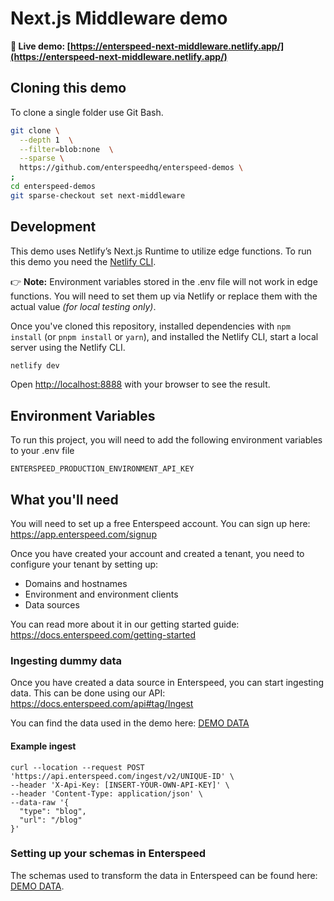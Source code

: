 # Next.js Middleware demo

**🔗 Live demo: [https://enterspeed-next-middleware.netlify.app/](https://enterspeed-next-middleware.netlify.app/)**

## Cloning this demo

To clone a single folder use Git Bash.

```bash
git clone \
  --depth 1  \
  --filter=blob:none  \
  --sparse \
  https://github.com/enterspeedhq/enterspeed-demos \
;
cd enterspeed-demos
git sparse-checkout set next-middleware
```

## Development

This demo uses Netlify’s Next.js Runtime to utilize edge functions. To run this demo you need the [Netlify CLI](https://www.npmjs.com/package/netlify-cli).

👉 **Note:** Environment variables stored in the .env file will not work in edge functions. You will need to set them up via Netlify or replace them with the actual value _(for local testing only)_.

Once you've cloned this repository, installed dependencies with `npm install` (or `pnpm install` or `yarn`), and installed the Netlify CLI, start a local server using the Netlify CLI.

```bash
netlify dev
```

Open [http://localhost:8888](http://localhost:8888) with your browser to see the result.

## Environment Variables

To run this project, you will need to add the following environment variables to your .env file

`ENTERSPEED_PRODUCTION_ENVIRONMENT_API_KEY`

## What you'll need

You will need to set up a free Enterspeed account. You can sign up here: https://app.enterspeed.com/signup

Once you have created your account and created a tenant, you need to configure your tenant by setting up:

- Domains and hostnames
- Environment and environment clients
- Data sources

You can read more about it in our getting started guide: https://docs.enterspeed.com/getting-started

### Ingesting dummy data

Once you have created a data source in Enterspeed, you can start ingesting data. This can be done using our API: https://docs.enterspeed.com/api#tag/Ingest

You can find the data used in the demo here: [DEMO DATA](./DEMO-DATA/)

#### Example ingest

```curl
curl --location --request POST 'https://api.enterspeed.com/ingest/v2/UNIQUE-ID' \
--header 'X-Api-Key: [INSERT-YOUR-OWN-API-KEY]' \
--header 'Content-Type: application/json' \
--data-raw '{
  "type": "blog",
  "url": "/blog"
}'
```

### Setting up your schemas in Enterspeed

The schemas used to transform the data in Enterspeed can be found here: [DEMO DATA](./DEMO-DATA/).
